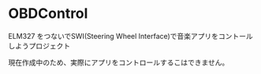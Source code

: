 # OBDControl

ELM327 をつないでSWI(Steering Wheel Interface)で音楽アプリをコントールしようプロジェクト

現在作成中のため、実際にアプリをコントロールするこはできません。